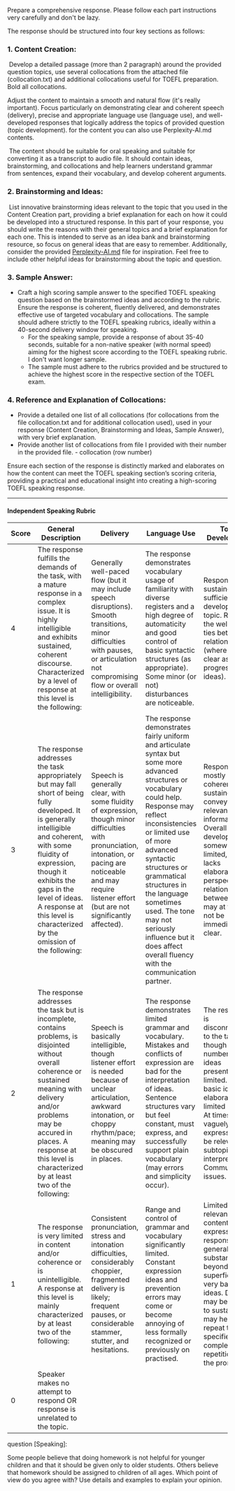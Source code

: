 Prepare a comprehensive response. Please follow each part instructions very carefully and don't be lazy.

The response should be structured into four key sections as follows:

### 1. Content Creation:

​	Develop a detailed passage (more than 2 paragraph) around the provided question topics, use several collocations from the attached file (collocation.txt) and additional collocations useful for TOEFL preparation. Bold all collocations.

Adjust the content to maintain a smooth and natural flow (it's really important). Focus particularly on demonstrating clear and coherent speech (delivery), precise and appropriate language use (language use), and well-developed responses that logically address the topics of provided question (topic development). for the content you can also use Perplexity-AI.md contents.

​	The content should be suitable for oral speaking and suitable for converting it as a transcript to audio file. It should contain ideas, brainstorming, and collocations and help learners understand grammar from sentences, expand their vocabulary, and develop coherent arguments.

### 2. Brainstorming and Ideas:

​	List innovative brainstorming ideas relevant to the topic that you used in the Content Creation part, providing a brief explanation for each on how it could be developed into a structured response. In this part of your response, you should write the reasons with their general topics and a brief explanation for each one. This is intended to serve as an idea bank and brainstorming resource, so focus on general ideas that are easy to remember. Additionally, consider the provided [Perplexity-AI.md](https://chatgpt.com/Perplexity-AI.md) file for inspiration. Feel free to include other helpful ideas for brainstorming about the topic and question.

### 3. Sample Answer:

- Craft a high scoring sample answer to the specified TOEFL speaking question based on the brainstormed ideas and according to the rubric. Ensure the response is coherent, fluently delivered, and demonstrates effective use of targeted vocabulary and collocations. The sample should adhere strictly to the TOEFL speaking rubrics, ideally within a 40-second delivery window for speaking.
  - For the speaking sample, provide a response of about 35-40 seconds, suitable for a non-native speaker (with normal speed) aiming for the highest score according to the TOEFL speaking rubric. I don't want longer sample.
  - The sample must adhere to the rubrics provided and be structured to achieve the highest score in the respective section of the TOEFL exam.

### 4. Reference and Explanation of Collocations:

- Provide a detailed one list of all collocations (for collocations from the file collocation.txt and for additional collocation used), used in your response (Content Creation, Brainstorming and Ideas, Sample Answer), with very brief explanation. 
- Provide another list of collocations from file I provided with their number in the provided file.  - collocation (row number)

Ensure each section of the response is distinctly marked and elaborates on how the content can meet the TOEFL speaking section’s scoring criteria, providing a practical and educational insight into creating a high-scoring TOEFL speaking response.

___

#### Independent Speaking Rubric

| Score | General Description                                          | Delivery                                                     | Language Use                                                 | Topic Development                                            |
| ----- | ------------------------------------------------------------ | ------------------------------------------------------------ | ------------------------------------------------------------ | ------------------------------------------------------------ |
| 4     | The response fulfills the demands of the task, with a mature response in a complex issue. It is highly intelligible and exhibits sustained, coherent discourse. Characterized by a level of response at this level is the following: | Generally well-paced flow (but it may include speech disruptions). Smooth transitions, minor difficulties with pauses, or articulation not compromising flow or overall intelligibility. | The response demonstrates vocabulary usage of familiarity with diverse registers and a high degree of automaticity and good control of basic syntactic structures (as appropriate). Some minor (or not) disturbances are noticeable. | Response is sustained and sufficient to develop the topic. Reveals the well-linked ties between relationships (where it's clear as progression of ideas). |
| 3     | The response addresses the task appropriately but may fall short of being fully developed. It is generally intelligible and coherent, with some fluidity of expression, though it exhibits the gaps in the level of ideas. A response at this level is characterized by the omission of the following: | Speech is generally clear, with some fluidity of expression, though minor difficulties with pronunciation, intonation, or pacing are noticeable and may require listener effort (but are not significantly affected). | The response demonstrates fairly uniform and articulate syntax but some more advanced structures or vocabulary could help. Response may reflect inconsistencies or limited use of more advanced syntactic structures or grammatical structures in the language sometimes used. The tone may not seriously influence but it does affect overall fluency with the communication partner. | Response is mostly coherent and sustained and conveys relevant information. Overall development is somewhat limited, usually lacks elaboration, or perspective relationships between ideas may at times not be immediately clear. |
| 2     | The response addresses the task but is incomplete, contains problems, is disjointed without overall coherence or sustained meaning with delivery and/or problems may be accured in places. A response at this level is characterized by at least two of the following: | Speech is basically intelligible, though listener effort is needed because of unclear articulation, awkward intonation, or choppy rhythm/pace; meaning may be obscured in places. | The response demonstrates limited grammar and vocabulary. Mistakes and conflicts of expression are bad for the interpretation of ideas. Sentence structures vary but feel constant, must express, and successfully support plain vocabulary (may errors and simplicity occur). | The response is disconnected to the task, though the number of ideas presented are limited. Mostly basic ideas is elaborated with limited support. At times vaguely expressed may be relevant to subtopic or interpretations. Communication issues. |
| 1     | The response is very limited in content and/or coherence or is unintelligible. A response at this level is mainly characterized by at least two of the following: | Consistent pronunciation, stress and intonation difficulties, considerably choppier, fragmented delivery is likely; frequent pauses, or considerable stammer, stutter, and hesitations. | Range and control of grammar and vocabulary significantly limited. Constant expression ideas and prevention errors may come or become annoying of less formally recognized or previously on practised. | Limited relevant content is expressed. The response generally lacks substance beyond superficial or very basic ideas. Depends may be unable to sustain and may heavily repeat the task specified to complete on repetition of the prompt. |
| 0     | Speaker makes no attempt to respond OR response is unrelated to the topic. |                                                              |                                                              |                                                              |

question [Speaking]:


Some people believe that doing homework is not helpful for younger children and that it should be given only to older students. Others believe that homework should be assigned to children of all ages. Which point of view do you agree with? Use details and examples to explain your opinion.